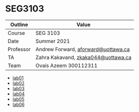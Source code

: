# SEG3103
| Outline | Value |
| --- | --- |
| Course | SEG 3103 |
| Date | Summer 2021 |
| Professor | Andrew Forward, aforward@uottawa.ca |
| TA | Zahra Kakavand, zkaka044@uottawa.ca |
| Team | Ovais Azeem 300112311 |
* [lab01](lab01)
* [lab02](lab02)
* [lab03](lab03)
* [lab04](lab04)
* [lab05](lab05)
* [lab06](lab06)
